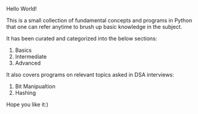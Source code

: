 Hello World!

This is a small collection of fundamental concepts and programs in Python that one can refer anytime to brush up basic knowledge in the subject. 

It has been curated and categorized into the below sections:
1. Basics
2. Intermediate
3. Advanced

It also covers programs on relevant topics asked in DSA interviews:
1. Bit Manipualtion
2. Hashing

Hope you like it:)


